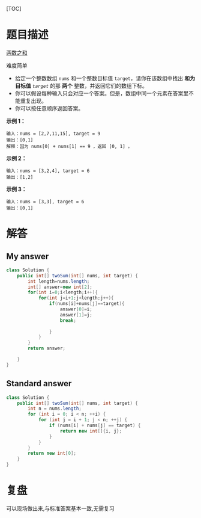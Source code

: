 

[TOC]



# 题目描述

[两数之和](https://leetcode-cn.com/problems/two-sum/)

难度简单

- 给定一个整数数组 `nums` 和一个整数目标值 `target`，请你在该数组中找出 **和为目标值** *`target`* 的那 **两个** 整数，并返回它们的数组下标。
- 你可以假设每种输入只会对应一个答案。但是，数组中同一个元素在答案里不能重复出现。
- 你可以按任意顺序返回答案。

**示例 1：**

```
输入：nums = [2,7,11,15], target = 9
输出：[0,1]
解释：因为 nums[0] + nums[1] == 9 ，返回 [0, 1] 。
```

**示例 2：**

```
输入：nums = [3,2,4], target = 6
输出：[1,2]
```

**示例 3：**

```
输入：nums = [3,3], target = 6
输出：[0,1]
```

# 解答

## My answer

```java
class Solution {
    public int[] twoSum(int[] nums, int target) {
        int length=nums.length;
        int[] answer=new int[2];
        for(int i=0;i<length;i++){
            for(int j=i+1;j<length;j++){
                if(nums[i]+nums[j]==target){
                    answer[0]=i;
                    answer[1]=j;
                    break;
                    
                }
            }
        }
        return answer;

    }
}
```

## Standard answer

```java
class Solution {
    public int[] twoSum(int[] nums, int target) {
        int n = nums.length;
        for (int i = 0; i < n; ++i) {
            for (int j = i + 1; j < n; ++j) {
                if (nums[i] + nums[j] == target) {
                    return new int[]{i, j};
                }
            }
        }
        return new int[0];
    }
}
```

# 复盘

可以现场做出来,与标准答案基本一致,无需复习

